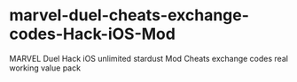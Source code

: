 # marvel-duel-cheats-exchange-codes-Hack-iOS-Mod
MARVEL Duel Hack iOS unlimited stardust Mod Cheats exchange codes real working value pack
